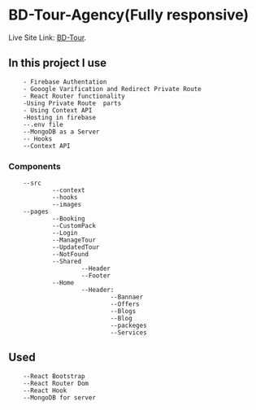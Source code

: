 # BD-Tour-Agency(Fully responsive)

Live Site Link: [BD-Tour](https://thakurgaon-hospital.web.app/).

## In this project I use

        - Firebase Authentation
        - Gooogle Varification and Redirect Private Route
        - React Router functionality
        -Using Private Route  parts
        - Using Context API
        -Hosting in firebase
        --.env file
        --MongoDB as a Server
        -- Hooks
        --Context API

### Components

        --src
                --context
                --hooks
                --images
        --pages
                --Booking
                --CustomPack
                --Login
                --ManageTour
                --UpdatedTour
                --NotFound
                --Shared
                        --Header
                        --Footer
                --Home
                        --Header:
                                --Bannaer
                                --Offers
                                --Blogs
                                --Blog
                                --packeges
                                --Services

## Used

        --React Bootstrap
        --React Router Dom
        --React Hook
        --MongoDB for server
